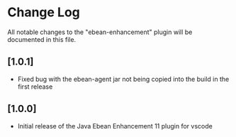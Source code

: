 # Change Log

All notable changes to the "ebean-enhancement" plugin will be documented in this file.

## [1.0.1]

- Fixed bug with the ebean-agent jar not being copied into the build in the first release

## [1.0.0]

- Initial release of the Java Ebean Enhancement 11 plugin for vscode